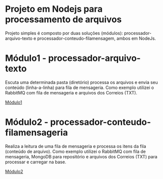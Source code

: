 # Projeto em Nodejs para processamento de arquivos

Projeto simples é composto por duas soluções (módulos): processador-arquivo-texto e processador-conteudo-filamensagem, ambos em NodeJs.

# Módulo1 - processador-arquivo-texto
Escuta uma determinada pasta (diretório) processa os arquivos e envia seu conteúdo (linha-a-linha) para fila de mensageria.
Como exemplo utilizei o RabbitMQ com fila de mensageria e arquivos dos Correios (TXT).

[Módulo1](../../tree/master/processador-arquivos-texto)

# Módulo2 - processador-conteudo-filamensageria 
Realiza a leitura de uma fila de mensageria e processa os itens da fila (conteúdo de arquivo).
Como exemplo utilizei o RabbitMQ com fila de mensageria, MongoDB para repositório e arquivos dos Correios (TXT) para processar e carregar na base.

[Módulo2](../../tree/master/processador-conteudo-filamensageria)
